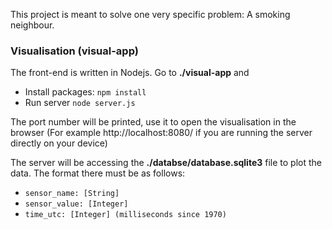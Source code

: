 This project is meant to solve one very specific problem: A smoking neighbour.

### Visualisation (visual-app)

The front-end is written in Nodejs. Go to **./visual-app** and

* Install packages: `npm install`
* Run server `node server.js`

The port number will be printed, use it to open the visualisation in the browser (For example http://localhost:8080/ if you are running the server directly on your device)

The server will be accessing the **./databse/database.sqlite3** file to plot the data. The format there must be as follows:

- `sensor_name: [String]`
- `sensor_value: [Integer]`
- `time_utc: [Integer] (milliseconds since 1970)`
